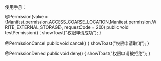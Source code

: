 使用手册：


@Permission(value = {Manifest.permission.ACCESS_COARSE_LOCATION,Manifest.permission.WRITE_EXTERNAL_STORAGE}, requestCode = 200)
public void testPermission() {
    showToast("权限申请成功");
}

@PermissionCancel
public void cancel() {
    showToast("权限申请取消");
}

@PermissionDenied
public void deny() {
     showToast("权限申请被拒绝");
}
